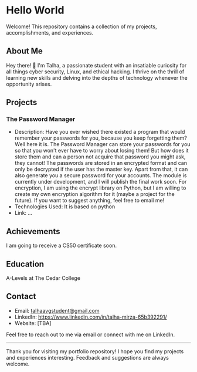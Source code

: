 # Hello World

Welcome! This repository contains a collection of my projects, accomplishments, and experiences.

## About Me

Hey there! 👋 I'm Talha, a passionate student with an insatiable curiosity for all things cyber security, Linux, and ethical hacking. I thrive on the thrill of learning new skills and delving into the depths of technology whenever the opportunity arises.

## Projects

### The Password Manager
- Description: Have you ever wished there existed a program that would remember your passwords for you, because you keep forgetting them? Well here it is. The Password Manager can store your passwords for you so that you won't ever have to worry about losing them! But how does it store them and can a person not acquire that password you might ask, they cannot! The passwords are stored in an encrypted format and can only be decrypted if the user has the master key. Apart from that, it can also generate you a secure password for your accounts.
  The module is currently under development, and I will publish the final work soon. For encryption, I am using the encrypt library on Python, but I am willing to create my own encryption algorithm for it (maybe a project for the future). If you want to suggest anything, feel free to email me!
- Technologies Used: It is based on python
- Link: ...

## Achievements

I am going to receive a CS50 certificate soon.

## Education

A-Levels at The Cedar College

## Contact

- Email: talhaavgstudent@gmail.com  
- LinkedIn: https://www.linkedin.com/in/talha-mirza-65b392291/
- Website: [TBA]

Feel free to reach out to me via email or connect with me on LinkedIn.

---

Thank you for visiting my portfolio repository! I hope you find my projects and experiences interesting. Feedback and suggestions are always welcome.
